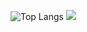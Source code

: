 ![Top Langs](https://github-readme-stats.vercel.app/api/top-langs/?username=HarshiniSK&langs_count=8&theme=radical&layout=compact)
![](https://github-readme-stats.vercel.app/api?username=HarshiniSK&show_icons=true&theme=radical&include_all_commits=true&count_private=true&layout=compact&hide=issues)
